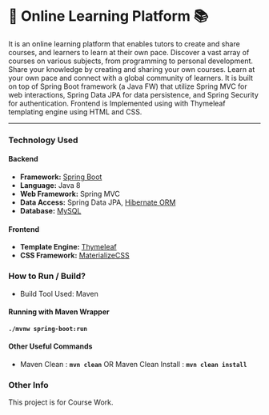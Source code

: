 # 🎲 Online Learning Platform 📚

It is an online learning platform that enables tutors to create and share courses, and learners to learn at their own pace. Discover a vast array of courses on various subjects, from programming to personal development. Share your knowledge by creating and sharing your own courses. Learn at your own pace and connect with a global community of learners. It is built on top of Spring Boot framework (a Java FW) that utilize Spring MVC for web interactions, Spring Data JPA for data persistence, and Spring Security for authentication. Frontend is Implemented using with Thymeleaf templating engine using HTML and CSS.

---
### Technology Used
#### **Backend**
* **Framework:** [Spring Boot](https://spring.io/projects/spring-boot)
* **Language:** Java 8
* **Web Framework:** Spring MVC
* **Data Access:** Spring Data JPA, [Hibernate ORM](https://hibernate.org/)
* **Database:** [MySQL](https://www.mysql.com/)

#### **Frontend**
* **Template Engine:** [Thymeleaf](https://www.thymeleaf.org/)
* **CSS Framework:** [MaterializeCSS](https://github.com/Dogfalo/materialize)

### How to Run / Build?
* Build Tool Used: Maven
#### Running with Maven Wrapper
**```./mvnw spring-boot:run```**
#### Other Useful Commands
* Maven Clean : **```mvn clean```** OR   Maven Clean Install : **```mvn clean install```**


### Other Info
This project is for Course Work.
